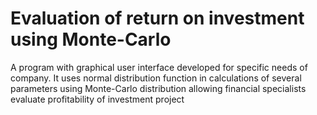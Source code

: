 # Evaluation of return on investment using Monte-Carlo
A program with graphical user interface developed for specific needs of company. It uses normal distribution function in calculations of several parameters using
Monte-Carlo distribution allowing financial specialists evaluate profitability of investment project

